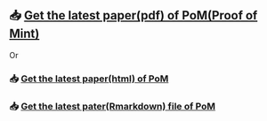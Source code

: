 ##  📥 [Get the latest paper(pdf) of PoM(Proof of Mint)](./proof_of_mint_v1.1.pdf)  

Or

###  📥 [Get the latest paper(html) of PoM](./proof_of_mint_v1.1.html)

###  📥 [Get the latest pater(Rmarkdown) file of PoM](./proof_of_mint_v1.1.Rmd)

